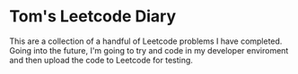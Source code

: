# Tom's Leetcode Diary

This are a collection of a handful of Leetcode problems I have completed. Going into the future, I'm going to try and code in my developer enviroment and then upload the code to Leetcode for testing.